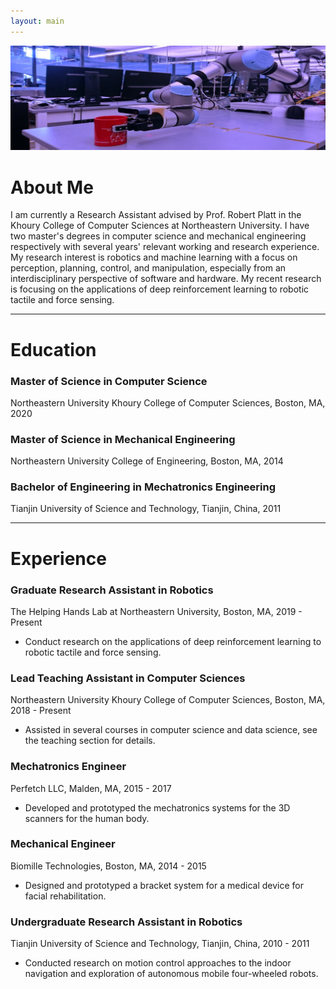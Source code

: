 ```yaml
---
layout: main
---
```


![cover](assets/images/header_img.jpg)

# About Me

I am currently a Research Assistant advised by Prof. Robert Platt in the Khoury College of Computer Sciences at Northeastern University. I have two master's degrees in computer science and mechanical engineering respectively with several years' relevant working and research experience. My research interest is robotics and machine learning with a focus on perception, planning, control, and manipulation, especially from an interdisciplinary perspective of software and hardware. My recent research is focusing on the applications of deep reinforcement learning to robotic tactile and force sensing.

* * *

# Education

### Master of Science in Computer Science

Northeastern University Khoury College of Computer Sciences, Boston, MA, 2020

### Master of Science in Mechanical Engineering

Northeastern University College of Engineering, Boston, MA, 2014

### Bachelor of Engineering in Mechatronics Engineering

Tianjin University of Science and Technology, Tianjin, China, 2011

* * *

# Experience

### Graduate Research Assistant in Robotics

The Helping Hands Lab at Northeastern University, Boston, MA, 2019 - Present

- Conduct research on the applications of deep reinforcement learning to robotic tactile and force sensing.

### Lead Teaching Assistant in Computer Sciences

Northeastern University Khoury College of Computer Sciences, Boston, MA, 2018 - Present

- Assisted in several courses in computer science and data science, see the teaching section for details.

### Mechatronics Engineer

Perfetch LLC, Malden, MA, 2015 - 2017

- Developed and prototyped the mechatronics systems for the 3D scanners for the human body.

### Mechanical Engineer

Biomille Technologies, Boston, MA, 2014 - 2015

- Designed and prototyped a bracket system for a medical device for facial rehabilitation.

### Undergraduate Research Assistant in Robotics

Tianjin University of Science and Technology, Tianjin, China, 2010 - 2011

- Conducted research on motion control approaches to the indoor navigation and exploration of autonomous mobile four-wheeled robots.
